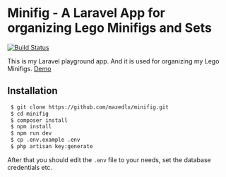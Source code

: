 # Minifig - A Laravel App for organizing Lego Minifigs and Sets

[![Build Status](https://travis-ci.org/mazedlx/minifig.svg)](https://travis-ci.org/mazedlx/minifig)

This is my Laravel playground app. And it is used for organizing my Lego Minifigs. [Demo](https://lego.mazedlx.net)

## Installation

```bash
 $ git clone https://github.com/mazedlx/minifig.git
 $ cd minifig
 $ composer install
 $ npm install
 $ npm run dev
 $ cp .env.example .env
 $ php artisan key:generate
```

After that you should edit the `.env` file to your needs, set the database credentials etc.
